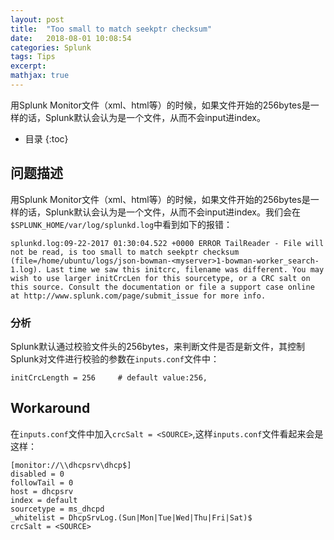 ```yaml
---
layout: post
title:  "Too small to match seekptr checksum"
date:   2018-08-01 10:08:54
categories: Splunk
tags: Tips
excerpt:
mathjax: true
---
```


用Splunk Monitor文件（xml、html等）的时候，如果文件开始的256bytes是一样的话，Splunk默认会认为是一个文件，从而不会input进index。




* 目录
{:toc}
## 问题描述
用Splunk Monitor文件（xml、html等）的时候，如果文件开始的256bytes是一样的话，Splunk默认会认为是一个文件，从而不会input进index。我们会在`$SPLUNK_HOME/var/log/splunkd.log`中看到如下的报错：
```
splunkd.log:09-22-2017 01:30:04.522 +0000 ERROR TailReader - File will not be read, is too small to match seekptr checksum (file=/home/ubuntu/logs/json-bowman-<myserver>1-bowman-worker_search-1.log). Last time we saw this initcrc, filename was different. You may wish to use larger initCrcLen for this sourcetype, or a CRC salt on this source. Consult the documentation or file a support case online at http://www.splunk.com/page/submit_issue for more info.
```
### 分析
Splunk默认通过校验文件头的256bytes，来判断文件是否是新文件，其控制Splunk对文件进行校验的参数在`inputs.conf`文件中：
```
initCrcLength = 256     # default value:256,     
```

## Workaround
在`inputs.conf`文件中加入`crcSalt = <SOURCE>`,这样`inputs.conf`文件看起来会是这样：
```
[monitor://\\dhcpsrv\dhcp$]
disabled = 0
followTail = 0
host = dhcpsrv
index = default
sourcetype = ms_dhcpd
_whitelist = DhcpSrvLog.(Sun|Mon|Tue|Wed|Thu|Fri|Sat)$
crcSalt = <SOURCE>
```
